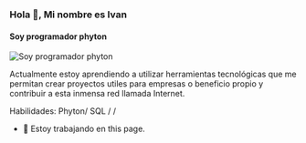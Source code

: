 ### Hola 👋, Mi nombre es Ivan
#### Soy programador phyton
![Soy programador phyton](https://steamcommunity.com/sharedfiles/filedetails/?id=2942461349)

Actualmente estoy aprendiendo a utilizar herramientas tecnológicas que me permitan crear proyectos utiles  para empresas o beneficio propio y contribuir a esta inmensa red llamada Internet.

Habilidades: Phyton/ SQL /  / 

- 🔭 Estoy trabajando en this page. 






<!--
**ivancitoacosta/ivancitoacosta** is a ✨ _special_ ✨ repository because its `README.md` (this file) appears on your GitHub profile.

Here are some ideas to get you started:

- 🔭 I’m currently working on ...
- 🌱 I’m currently learning ...
- 👯 I’m looking to collaborate on ...
- 🤔 I’m looking for help with ...
- 💬 Ask me about ...
- 📫 How to reach me: ...
- 😄 Pronouns: ...
- ⚡ Fun fact: ...
-->
